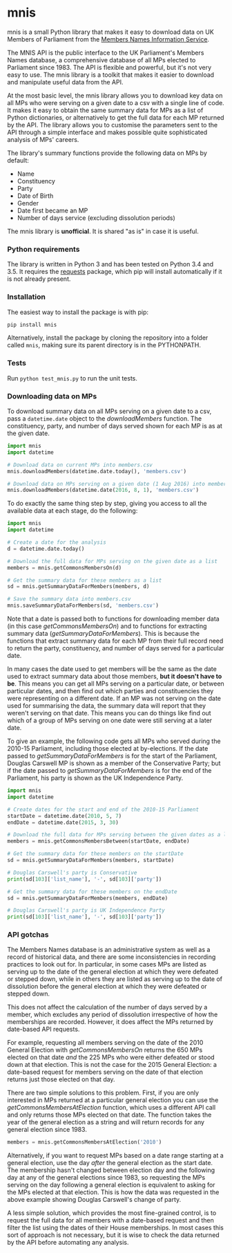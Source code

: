 # mnis
mnis is a small Python library that makes it easy to download data on UK Members of Parliament from the [Members Names Information Service][mnisapi].

The MNIS API is the public interface to the UK Parliament's Members Names database, a comprehensive database of all MPs elected to Parliament since 1983. The API is flexible and powerful, but it's not very easy to use. The mnis library is a toolkit that makes it easier to download and manipulate useful data from the API.

At the most basic level, the mnis library allows you to download key data on all MPs who were serving on a given date to a csv with a single line of code. It makes it easy to obtain the same summary data for MPs as a list of Python dictionaries, or alternatively to get the full data for each MP returned by the API. The library allows you to customise the parameters sent to the API through a simple interface and makes possible quite sophisticated analysis of MPs' careers.

The library's summary functions provide the following data on MPs by default:

  - Name
  - Constituency
  - Party
  - Date of Birth
  - Gender
  - Date first became an MP
  - Number of days service (excluding dissolution periods)

The mnis library is **unofficial**. It is shared "as is" in case it is useful.

### Python requirements
The library is written in Python 3 and has been tested on Python 3.4 and 3.5. It requires the [requests][requests] package, which pip will install automatically if it is not already present.

### Installation
The easiest way to install the package is with pip:
```sh
pip install mnis
``` 
Alternatively, install the package by cloning the repository into a folder called `mnis`, making sure its parent directory is in the PYTHONPATH.

### Tests
Run `python test_mnis.py` to run the unit tests.

### Downloading data on MPs
To download summary data on all MPs serving on a given date to a csv, pass a `datetime.date` object to the *downloadMembers* function. The constituency, party, and number of days served shown for each MP is as at the given date. 
```python
import mnis
import datetime

# Download data on current MPs into members.csv
mnis.downloadMembers(datetime.date.today(), 'members.csv')

# Download data on MPs serving on a given date (1 Aug 2016) into members.csv
mnis.downloadMembers(datetime.date(2016, 8, 1), 'members.csv')
```
To do exactly the same thing step by step, giving you access to all the available data at each stage, do the following:
```python
import mnis
import datetime

# Create a date for the analysis
d = datetime.date.today()

# Download the full data for MPs serving on the given date as a list
members = mnis.getCommonsMembersOn(d)

# Get the summary data for these members as a list
sd = mnis.getSummaryDataForMembers(members, d)

# Save the summary data into members.csv
mnis.saveSummaryDataForMembers(sd, 'members.csv')
```
Note that a date is passed both to functions for downloading member data (in this case *getCommonsMembersOn*) and to functions for extracting summary data (*getSummaryDataForMembers*). This is because the functions that extract summary data for each MP from their full record need to return the party, constituency, and number of days served for a particular date.

In many cases the date used to get members will be the same as the date used to extract summary data about those members, **but it doesn't have to be**. This means you can get all MPs serving on a particular date, or between particular dates, and then find out which parties and constituencies they were representing on a different date. If an MP was not serving on the date used for summarising the data, the summary data will report that they weren't serving on that date. This means you can do things like find out which of a group of MPs serving on one date were still serving at a later date.

To give an example, the following code gets all MPs who served during the 2010-15 Parliament, including those elected at by-elections. If the date passed to *getSummaryDataForMembers* is for the start of the Parliament, Douglas Carswell MP is shown as a member of the Conservative Party; but if the date passed to *getSummaryDataForMembers* is for the end of the Parliament, his party is shown as the UK Independence Party.
```python
import mnis
import datetime

# Create dates for the start and end of the 2010-15 Parliament
startDate = datetime.date(2010, 5, 7)
endDate = datetime.date(2015, 3, 30)

# Download the full data for MPs serving between the given dates as a list
members = mnis.getCommonsMembersBetween(startDate, endDate)

# Get the summary data for these members on the startDate
sd = mnis.getSummaryDataForMembers(members, startDate)

# Douglas Carswell's party is Conservative
print(sd[103]['list_name'], '-', sd[103]['party'])

# Get the summary data for these members on the endDate
sd = mnis.getSummaryDataForMembers(members, endDate)

# Douglas Carswell's party is UK Independence Party
print(sd[103]['list_name'], '-', sd[103]['party'])
```

### API gotchas

The Members Names database is an administrative system as well as a record of historical data, and there are some inconsistencies in recording practices to look out for. In particular, in some cases MPs are listed as serving up to the date of the general election at which they were defeated or stepped down, while in others they are listed as serving up to the date of dissolution before the general election at which they were defeated or stepped down. 

This does not affect the calculation of the number of days served by a member, which excludes any period of dissolution irrespective of how the memberships are recorded. However, it does affect the MPs returned by date-based API requests. 

For example, requesting all members serving on the date of the 2010 General Election with *getCommonsMembersOn* returns the 650 MPs elected on that date *and* the 225 MPs who were either defeated or stood down at that election. This is not the case for the 2015 General Election: a date-based request for members serving on the date of that election returns just those elected on that day.

There are two simple solutions to this problem. First, if you are only interested in MPs returned at a particular general election you can use the *getCommonsMembersAtElection* function, which uses a different API call and only returns those MPs elected on that date. The function takes the year of the general election as a string and will return records for any general election since 1983.

```python
members = mnis.getCommonsMembersAtElection('2010')
```

Alternatively, if you want to request MPs based on a date range starting at a general election, use the day *after* the general election as the start date. The membership hasn't changed between election day and the following day at any of the general elections since 1983, so requesting the MPs serving on the day following a general election is equivalent to asking for the MPs elected at that election. This is how the data was requested in the above example showing Douglas Carswell's change of party.

A less simple solution, which provides the most fine-grained control, is to request the full data for all members with a date-based request and then filter the list using the dates of their House memberships. In most cases this sort of approach is not necessary, but it is wise to check the data returned by the API before automating any analysis.

[mnisapi]: <http://data.parliament.uk/membersdataplatform/memberquery.aspx>
[requests]: <http://docs.python-requests.org/en/master/>


